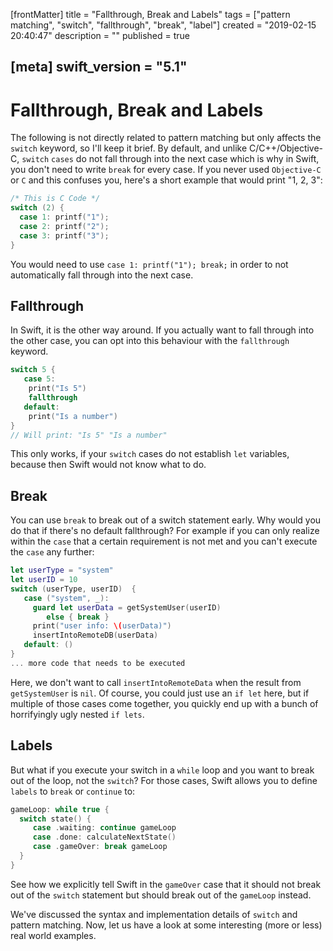 [frontMatter]
title = "Fallthrough, Break and Labels"
tags = ["pattern matching", "switch", "fallthrough", "break", "label"]
created = "2019-02-15 20:40:47"
description = ""
published = true

[meta]
swift_version = "5.1"
---

# Fallthrough, Break and Labels

The following is not directly related to pattern matching but only
affects the `switch` keyword, so I\'ll keep it brief. By default, and
unlike C/C++/Objective-C, `switch` `cases` do not fall through into the
next case which is why in Swift, you don\'t need to write `break` for
every case. If you never used `Objective-C` or `C` and this confuses you,
here's a short example that would print "1, 2, 3":

``` C
/* This is C Code */
switch (2) {
  case 1: printf("1");
  case 2: printf("2");
  case 3: printf("3");
}
```

You would need to use  `case 1: printf("1"); break;` in order to not 
automatically fall through into the next case.

## Fallthrough

In Swift, it is the other way around. If you actually want to
fall through into the other case, you can opt into this behaviour with the
`fallthrough` keyword.

``` Swift
switch 5 {
   case 5:
    print("Is 5")
    fallthrough
   default:
    print("Is a number")
}
// Will print: "Is 5" "Is a number"
```

This only works, if your `switch` cases do not establish `let`
variables, because then Swift would not know what to do.

## Break

You can use `break` to break out of a switch statement
early. Why would you do that if there\'s no default fallthrough? For
example if you can only realize within the `case` that a certain
requirement is not met and you can\'t execute the `case` any further:

``` Swift
let userType = "system"
let userID = 10
switch (userType, userID)  {
   case ("system", _):
     guard let userData = getSystemUser(userID) 
        else { break }
     print("user info: \(userData)")
     insertIntoRemoteDB(userData)
   default: ()
}
... more code that needs to be executed
```

Here, we don\'t want to call `insertIntoRemoteData` when the result from
`getSystemUser` is `nil`. Of course, you could just use an `if let`
here, but if multiple of those cases come together, you quickly end up
with a bunch of horrifyingly ugly nested `if lets`.

## Labels

But what if you execute your switch in a `while` loop and you want to
break out of the loop, not the `switch`? For those cases, Swift allows
you to define `labels` to `break` or `continue` to:

``` Swift
gameLoop: while true {
  switch state() {
     case .waiting: continue gameLoop
     case .done: calculateNextState()
     case .gameOver: break gameLoop
  }
}
```

See how we explicitly tell Swift in the `gameOver` case that it should
not break out of the `switch` statement but should break out of the `gameLoop`
instead.

We\'ve discussed the syntax and implementation details of `switch` and
pattern matching. Now, let us have a look at some interesting (more or
less) real world examples.
